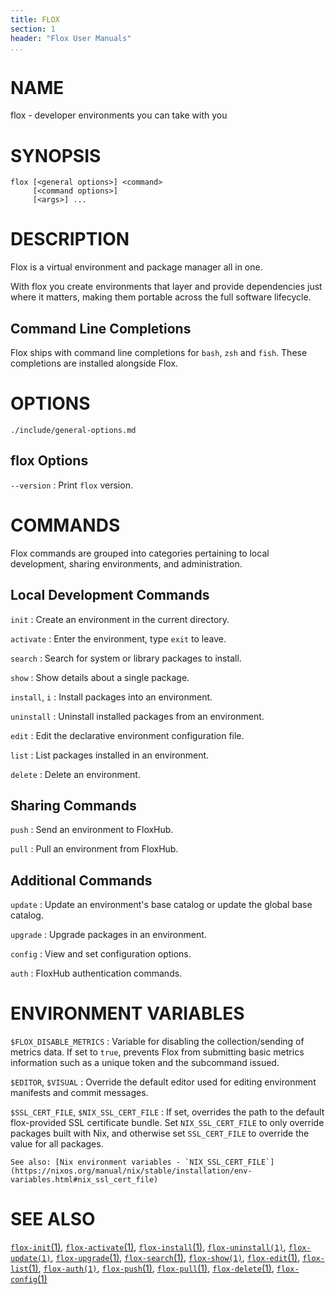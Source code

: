 ```yaml
---
title: FLOX
section: 1
header: "Flox User Manuals"
...
```


# NAME

flox - developer environments you can take with you

# SYNOPSIS

```
flox [<general options>] <command>
     [<command options>]
     [<args>] ...
```

# DESCRIPTION

Flox is a virtual environment and package manager all in one.

With flox you create environments that layer and provide dependencies just
where it matters,
making them portable across the full software lifecycle.

## Command Line Completions

Flox ships with command line completions for `bash`, `zsh` and `fish`.
These completions are installed alongside Flox.

# OPTIONS

```{.include}
./include/general-options.md
```

## flox Options

`--version`
:   Print `flox` version.

# COMMANDS

Flox commands are grouped into categories pertaining to local development,
sharing environments, and administration.

## Local Development Commands

`init`
:   Create an environment in the current directory.

`activate`
:   Enter the environment, type `exit` to leave.

`search`
:   Search for system or library packages to install.

`show`
:   Show details about a single package.

`install`, `i`
:   Install packages into an environment.

`uninstall`
:   Uninstall installed packages from an environment.

`edit`
:   Edit the declarative environment configuration file.

`list`
:   List packages installed in an environment.

`delete`
:   Delete an environment.

## Sharing Commands

`push`
:   Send an environment to FloxHub.

`pull`
:   Pull an environment from FloxHub.

## Additional Commands

`update`
:   Update an environment's base catalog or update the global base catalog.

`upgrade`
:   Upgrade packages in an environment.

`config`
:   View and set configuration options.

`auth`
:   FloxHub authentication commands.

# ENVIRONMENT VARIABLES

`$FLOX_DISABLE_METRICS`
:   Variable for disabling the collection/sending of metrics data.
    If set to `true`, prevents Flox from submitting basic metrics information
    such as a unique token and the subcommand issued.

`$EDITOR`, `$VISUAL`
:   Override the default editor used for editing environment manifests and commit messages.

`$SSL_CERT_FILE`, `$NIX_SSL_CERT_FILE`
:   If set, overrides the path to the default flox-provided SSL certificate bundle.
    Set `NIX_SSL_CERT_FILE` to only override packages built with Nix,
    and otherwise set `SSL_CERT_FILE` to override the value for all packages.

    See also: [Nix environment variables - `NIX_SSL_CERT_FILE`](https://nixos.org/manual/nix/stable/installation/env-variables.html#nix_ssl_cert_file)

# SEE ALSO

[`flox-init`(1)](./flox-init.md),
[`flox-activate`(1)](./flox-activate.md),
[`flox-install`(1)](./flox-install.md),
[`flox-uninstall(1)`](./flox-uninstall.md),
[`flox-update(1)`](./flox-update.md),
[`flox-upgrade`(1)](./flox-upgrade.md),
[`flox-search`(1)](./flox-search.md),
[`flox-show(1)`](./flox-show.md),
[`flox-edit`(1)](./flox-edit.md),
[`flox-list`(1)](./flox-list.md),
[`flox-auth(1)`](./flox-auth.md),
[`flox-push`(1)](./flox-push.md),
[`flox-pull`(1)](./flox-pull.md),
[`flox-delete`(1)](./flox-delete.md),
[`flox-config`(1)](./flox-config.md)
